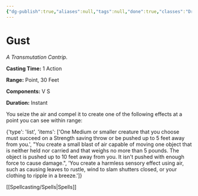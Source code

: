 ```yaml
---
{"dg-publish":true,"aliases":null,"tags":null,"done":true,"classes":"Druid, Sorcerer, Wizard,","spellLevel":0,"school":"Transmutation","source":"XGE","permalink":"/spells/gust/","dgHomeLink":false,"dgPassFrontmatter":true}
---
```


# Gust
*A Transmutation Cantrip.*

**Casting Time:** 1 Action

**Range:** Point, 30 Feet

**Components:** V S 

**Duration:** Instant

You seize the air and compel it to create one of the following effects at a point you can see within range:



{'type': 'list', 'items': ['One Medium or smaller creature that you choose must succeed on a Strength saving throw or be pushed up to 5 feet away from you.', "You create a small blast of air capable of moving one object that is neither held nor carried and that weighs no more than 5 pounds. The object is pushed up to 10 feet away from you. It isn't pushed with enough force to cause damage.", 'You create a harmless sensory effect using air, such as causing leaves to rustle, wind to slam shutters closed, or your clothing to ripple in a breeze.']}

[[Spellcasting/Spells|Spells]]